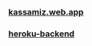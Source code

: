 ### [kassamiz.web.app](https://kassamiz.web.app/)
### [heroku-backend](https://sypos.herokuapp.com/api/products/getproducts)